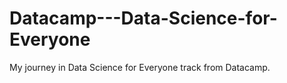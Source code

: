 # Datacamp---Data-Science-for-Everyone

My journey in Data Science for Everyone track from Datacamp.
